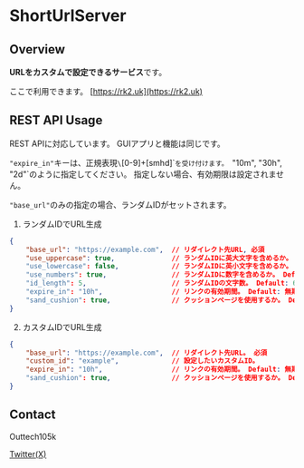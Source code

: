 # ShortUrlServer

## Overview

**URLをカスタムで設定できるサービス**です。

ここで利用できます。
[https://rk2.uk](https://rk2.uk)

## REST API Usage

REST APIに対応しています。
GUIアプリと機能は同じです。

`"expire_in"`キーは、正規表現`\`[0-9]+[smhd]\``を受け付けます。
`"10m", "30h", "2d"`のように指定してください。
指定しない場合、有効期限は設定されません。

`"base_url"`のみの指定の場合、ランダムIDがセットされます。

1. ランダムIDでURL生成
```JSON
{
    "base_url": "https://example.com",  // リダイレクト先URL, 必須
    "use_uppercase": true,              // ランダムIDに英大文字を含めるか。 Default: false
    "use_lowercase": false,             // ランダムIDに英小文字を含めるか。 Default: true
    "use_numbers": true,                // ランダムIDに数字を含めるか。 Default: true
    "id_length": 5,                     // ランダムIDの文字数。 Default: 6
    "expire_in": "10h",                 // リンクの有効期間。 Default: 無期限
    "sand_cushion": true,               // クッションページを使用するか。 Default: false
}
```

2. カスタムIDでURL生成
```JSON
{
    "base_url": "https://example.com",  // リダイレクト先URL。 必須
    "custom_id": "example",             // 設定したいカスタムID。
    "expire_in": "10h",                 // リンクの有効期間。 Default: 無期限
    "sand_cushion": true,               // クッションページを使用するか。 Default: false
}
```

## Contact

Outtech105k

[Twitter(X)](https://x.com/105techno)
